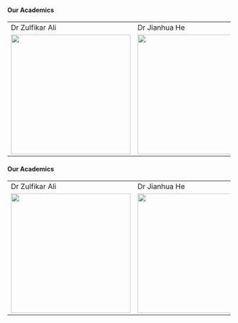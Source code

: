 #### Our Academics 

<table>
  <tr>
    <td>Dr Zulfikar Ali</td>
     <td>Dr Jianhua He</td>
     <td>Dr Cunjin Luo</td>
  </tr>
  <tr>
    <td><img src="https://github.com/sagihaider/COVID_Sentiment_Twitter/blob/master/Images/ZA.jpg" width=270 height=270></td>
    <td><img src="https://github.com/sagihaider/COVID_Sentiment_Twitter/blob/master/Images/Jia.jpg" width=270 height=270></td>
    <td><img src="https://github.com/sagihaider/COVID_Sentiment_Twitter/blob/master/Images/Cunjin.jpg" width=270 height=270></td>
  </tr>
 </table>
 
 
 #### Our Academics 

<table>
  <tr>
    <td>Dr Zulfikar Ali</td>
     <td>Dr Jianhua He</td>
     <td>Dr Cunjin Luo</td>
  </tr>
  <tr>
    <td><img src="https://github.com/sagihaider/COVID_Sentiment_Twitter/blob/master/Images/Milan" width=270 height=270></td>
    <td><img src="https://github.com/sagihaider/COVID_Sentiment_Twitter/blob/master/Images/Milan" width=270 height=270></td>
    <td><img src="https://github.com/sagihaider/COVID_Sentiment_Twitter/blob/master/Images/Cunjin.jpg" width=270 height=270></td>
  </tr>
 </table>
 


